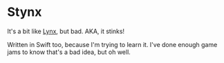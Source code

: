 #  Stynx

It's a bit like [Lynx](https://lynx.invisible-island.net), but bad. AKA, it stinks!

Written in Swift too, because I'm trying to learn it. I've done enough game jams to know that's a bad idea, but oh well.
